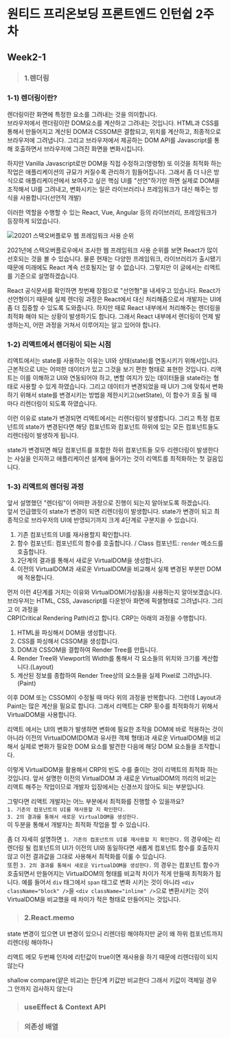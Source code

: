 # 원티드 프리온보딩 프론트엔드 인턴쉽 2주차

## Week2-1

> ### 1.렌더링

### 1-1) 렌더링이란?

렌더링이란 화면에 특정한 요소를 그려내는 것을 의미합니다.  
브라우저에서 렌더링이란 DOM요소를 계산하고 그려내는 것입니다. HTML과 CSS를 통해서 만들어지고 계산된 DOM과 CSSOM은 결합되고, 위치를 계산하고, 최종적으로 브라우저에 그려냅니다. 그리고 브라우저에서 제공하는 DOM API를 Javascript를 통해 호출하면서 브라우저에 그려진 화면을 변화시킵니다.

하지만 Vanilla Javascript로만 DOM을 직접 수정하고(명령형) 또 이것을 최적화 하는 작업은 애플리케이션의 규묘가 커질수록 관리하기 힘들어집니다. 그래서 좀 더 나은 방식으로 애플리케이션에서 보여주고 싶은 핵심 UI를 "선언"하기만 하면 실제로 DOM을 조작해서 UI를 그려내고, 변화시키는 일은 라이브러리나 프레임워크가 대신 해주는 방식을 사용합니다(선언적 개발)

이러한 역할을 수행할 수 있는 React, Vue, Angular 등의 라이브러리, 프레임워크가 등장하게 되었습니다.

![20201 스택오버플로우 웹 프레임워크 사용 순위](https://github.com/JwithYOU/TIL/assets/83080505/5271a2e5-a703-4e21-b789-9ac18b7f4ed7)

2021년에 스택오버플로우에서 조사한 웹 프레임워크 사용 순위를 보면 React가 많이 선호되는 것을 볼 수 있습니다. 물론 현재는 다양한 프레임워크, 라이브러리가 출시됐기 때문에 미래에도 React 계속 선호될지는 알 수 없습니다.
그렇지만 이 글에서는 리액트를 기준으로 설명하겠습니다.

React 공식문서를 확인하면 첫번째 장점으로 "선언형"을 내세우고 있습니다. React가 선언형이기 때문에 실제 렌더링 과정은 React에서 대신 처리해줌으로서 개발자는 UI에 좀 더 집중할 수 있도록 도와줍니다. 하지만 때로 React 내부에서 처리해주는 렌더링을 최적화 해야 되는 상황이 발생하기도 합니다. 그래서 React 내부에서 렌더링이 언제 발생하는지, 어떤 과정을 거쳐서 이루어지는 알고 있어야 합니다.

### 1-2) 리액트에서 렌더링이 되는 시점

리액트에서는 state를 사용하는 이유는 UI와 상태(state)를 연동시키기 위해서입니다. 근본적으로 UI는 어떠한 데이터가 있고 그것을 보기 편한 형태로 표현한 것입니다. 리액트는 이를 이해하고 UI와 연동되어야 하고, 변할 여지가 있는 데이터들을 state라는 형태로 사용할 수 있게 하였습니다. 그리고 데이터가 변경되었을 때 UI가 그에 맞춰서 변화하기 위해서 state를 변경시키는 방법을 제한시키고(setState), 이 함수가 호출 될 때 마다 리렌더링이 되도록 하였습니다.

이런 이유로 state가 변경되면 리액트에서는 리렌더링이 발생합니다. 그리고 특정 컴포넌트의 state가 변경된다면 해당 컴포넌트와 컴포넌트 하위에 있는 모든 컴포넌트들도 리렌더링이 발생하게 됩니다.

state가 변경되면 해당 컴포넌트를 포함한 하위 컴포넌트들 모두 리렌더링이 발생한다는 사실을 인지하고 애플리케이션 설계에 들어가는 것이 리액트를 최적화하는 첫 걸음입니다.

### 1-3) 리액트의 렌더링 과정

앞서 설명했던 "렌더링"이 어떠한 과정으로 진행이 되는지 알아보도록 하겠습니다.  
앞서 언급했듯이 state가 변경이 되면 리렌더링이 발생합니다. state가 변경이 되고 최종적으로 브라우저의 UI에 반영되기까지 크게 4단계로 구분지을 수 있습니다.

1. 기존 컴포넌트의 UI를 재사용할지 확인합니다.
2. 함수 컴포넌트: 컴포넌트의 함수를 호출합니다. / Class 컴포넌트: `render` 메소드를 호출합니다.
3. 2단계의 결과를 통해서 새로운 VirtualDOM을 생성합니다.
4. 이전의 VirtualDOM과 새로운 VirtualDOM을 비교해서 실제 변경된 부분만 DOM에 적용합니다.

먼저 이런 4단계를 거치는 이유와 VirtualDOM(가상돔)을 사용하는지 알아보겠습니다.  
브라우저는 HTML, CSS, Javascript를 다운받아 화면에 픽셀형태로 그려냅니다. 그리고 이 과정을  
CRP(Critical Rendering Path)라고 합니다. CRP는 아래의 과정을 수행합니다.

1. HTML을 파싱해서 DOM을 생성합니다.
2. CSS를 파싱해서 CSSOM을 생성합니다.
3. DOM과 CSSOM을 결합하여 Render Tree를 만듭니다.
4. Render Tree와 Viewport의 Width를 통해서 각 요소들의 위치와 크기를 계산합니다.(Layout)
5. 계산된 정보를 종합하여 Render Tree상의 요소들을 실제 Pixel로 그려냅니다.(Paint)

이후 DOM 또는 CSSOM이 수정될 때 마다 위의 과정을 반복합니다. 그런데 Layout과 Paint는 많은 계산을 필요로 합니다. 그래서 리액트는 CRP 횟수를 최적화하기 위해서 VirtualDOM을 사용합니다.

리액트 에서는 UI의 변화가 발생하면 변화에 필요한 조작을 DOM에 바로 적용하는 것이 아니라 이전의 VirtualDOM(DOM과 유사한 객체 형태)과 새로운 VirtualDOM을 비교해서 실제로 변화가 필요한 DOM 요소를 발견한 다음에 해당 DOM 요소들을 조작합니다.

이렇게 VirtualDOM을 활용해서 CRP의 빈도 수를 줄이는 것이 리액트의 최적화 하는 것입니다. 앞서 설명한 이전의 VirtualDOM 과 새로운 VirtualDOM의 끼리의 비교는 리액트 해주는 작업이므로 개발자 입장에서는 신경쓰지 않아도 되는 부분입니다.

그렇다면 리액트 개발자는 어느 부분에서 최적화를 진행할 수 있을까요?  
`1. 기존의 컴포넌트의 UI를 재사용할 지 확인한다.`  
`3. 2의 결과를 통해서 새로운 VirtualDOM을 생성한다.`  
이 두분을 통해서 개발자는 최적화 작업을 할 수 있습니다.

좀 더 자세히 설명하면 `1. 기존의 컴포넌트의 UI를 재사용할 지 확인한다.` 의 경우에는 리렌더링 될 컴포넌트의 UI가 이전의 UI와 동일하다면 새롭게 컴포넌트 함수를 호출하지 않고 이전 결과값을 그대로 사용해서 최적화를 이룰 수 있습니다.  
또힌 `3. 2의 결과를 통해서 새로운 VirtualDOM을 생성한다.` 의 경우는 컴포넌트 함수가 호출되면서 만들어지는 VirtualDOM의 형태를 비교적 차이가 적게 만들때 최적화가 됩니다. 예를 들어서 `div` 태그에서 `span` 태그로 변화 시키는 것이 아니라 `<div className="block" />`을 `<div className="inline" />`으로 변환시키는 것이 VirtualDOM을 비교했을 때 차이가 적은 형태로 만들어지는 것입니다.

> ### 2.React.memo

state 변경이 있으면 UI 변경이 있으니 리렌더링 해야하지만 굳이 왜 하위 컴포넌트까지 리렌더링 해야하나

리액트 메모 두번째 인자에 리턴값이 true이면 재사용을 하기 때문에 리렌더링이 되지 않는다

shallow compare(얕은 비교)는 한단계 키값만 비교한다 그래서 키값이 객체일 경우 그 안까지 검사하지 않는다

> ### useEffect & Context API

> ### 의존성 배열
